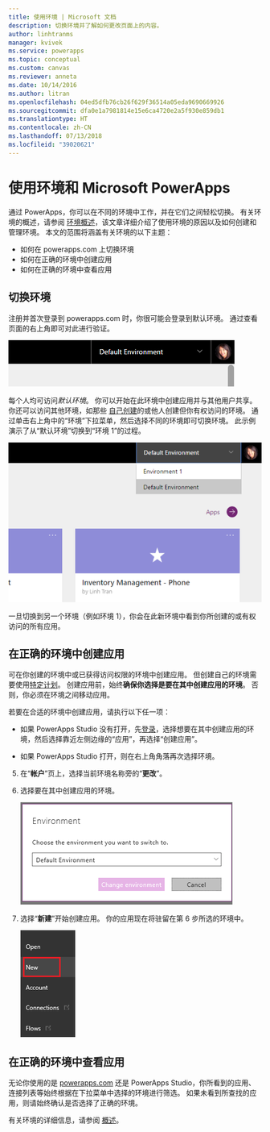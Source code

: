 ```yaml
---
title: 使用环境 | Microsoft 文档
description: 切换环境并了解如何更改页面上的内容。
author: linhtranms
manager: kvivek
ms.service: powerapps
ms.topic: conceptual
ms.custom: canvas
ms.reviewer: anneta
ms.date: 10/14/2016
ms.author: litran
ms.openlocfilehash: 04ed5dfb76cb26f629f36514a05eda9690669926
ms.sourcegitcommit: dfa0e1a7981814e15e6ca4720e2a5f930e859db1
ms.translationtype: HT
ms.contentlocale: zh-CN
ms.lasthandoff: 07/13/2018
ms.locfileid: "39020621"
---
```

# <a name="working-with-environments-and-microsoft-powerapps"></a>使用环境和 Microsoft PowerApps
通过 PowerApps，你可以在不同的环境中工作，并在它们之间轻松切换。 有关环境的概述，请参阅 [环境概述](../../administrator/environments-overview.md)，该文章详细介绍了使用环境的原因以及如何创建和管理环境。 本文的范围将涵盖有关环境的以下主题：

* 如何在 powerapps.com 上切换环境
* 如何在正确的环境中创建应用
* 如何在正确的环境中查看应用

## <a name="switch-the-environment"></a>切换环境
注册并首次登录到 powerapps.com 时，你很可能会登录到默认环境。 通过查看页面的右上角即可对此进行验证。

![默认环境](./media/working-with-environments/env-dropdown.png)

每个人均可访问*默认环境*。 你可以开始在此环境中创建应用并与其他用户共享。 你还可以访问其他环境，如那些 [自己创建](../../administrator/environments-administration.md)的或他人创建但你有权访问的环境。 通过单击右上角中的“环境”下拉菜单，然后选择不同的环境即可切换环境。 此示例演示了从“默认环境”切换到“环境 1”的过程。

![切换环境](./media/working-with-environments/switch-env.png)

一旦切换到另一个环境（例如环境 1），你会在此新环境中看到你所创建的或有权访问的所有应用。

## <a name="create-apps-in-the-right-environment"></a>在正确的环境中创建应用
可在你创建的环境中或已获得访问权限的环境中创建应用。 但创建自己的环境需要使用[特定计划](../../administrator/pricing-billing-skus.md)。 创建应用前，始终**确保你选择是要在其中创建应用的环境**。 否则，你必须在环境之间移动应用。

若要在合适的环境中创建应用，请执行以下任一项：

- 如果 PowerApps Studio 没有打开，先[登录](http://web.powerapps.com)，选择想要在其中创建应用的环境，然后选择靠近左侧边缘的“应用”，再选择“创建应用”。

- 如果 PowerApps Studio 打开，则在右上角角落再次选择环境。

5. 在“**帐户**”页上，选择当前环境名称旁的“**更改**”。

6. 选择要在其中创建应用的环境。

    ![Studio 切换环境](./media/working-with-environments/studio-env-dropdown2.PNG)

7. 选择“**新建**”开始创建应用。 你的应用现在将驻留在第 6 步所选的环境中。

    ![Studio 切换环境](./media/working-with-environments/new-app.PNG)

## <a name="view-apps-in-the-right-environment"></a>在正确的环境中查看应用
无论你使用的是 [powerapps.com](http://web.powerapps.com) 还是 PowerApps Studio，你所看到的应用、连接列表等始终根据在下拉菜单中选择的环境进行筛选。 如果未看到所查找的应用，则请始终确认是否选择了正确的环境。

有关环境的详细信息，请参阅 [概述](../../administrator/environments-overview.md)。
